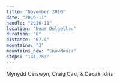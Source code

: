 ```yaml
---
title: "November 2016"
date: "2016-11"
handle: "2016-11"
location: "Near Dolgellau"
duration: "6"
distance: "67.4"
mountains: "3"
mountains_new: "Snowdonia"
steps: "144,753"
---
```


Mynydd Ceiswyn, Craig Cau, & Cadair Idris